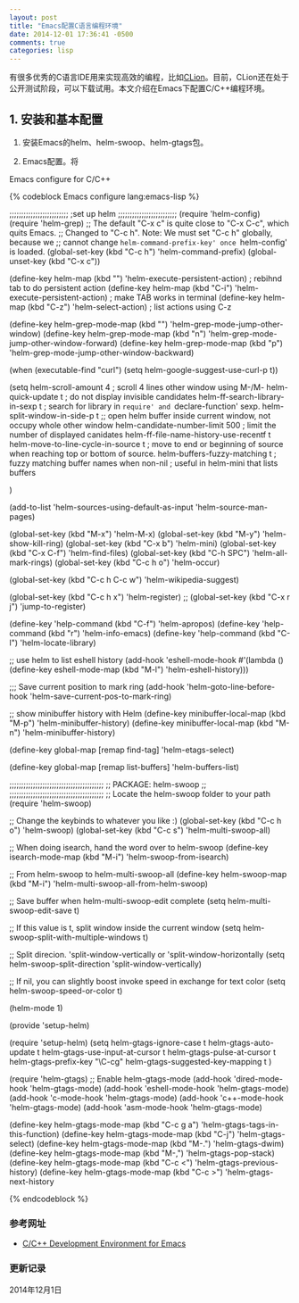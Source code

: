 ```yaml
---
layout: post
title: "Emacs配置C语言编程环境"
date: 2014-12-01 17:36:41 -0500
comments: true
categories: lisp
---
```



有很多优秀的C语言IDE用来实现高效的编程，比如[CLion](https://www.jetbrains.com/clion/)。目前，CLion还在处于公开测试阶段，可以下载试用。本文介绍在Emacs下配置C/C++编程环境。

<!--more-->

## 1. 安装和基本配置 ##

1. 安装Emacs的helm、helm-swoop、helm-gtags包。


2. Emacs配置。将





<a id="c-mode-config">Emacs configure for C/C++</a>

{% codeblock Emacs configure lang:emacs-lisp %}

;;;;;;;;;;;;;;;;;;;;;;;;;
;set up helm
;;;;;;;;;;;;;;;;;;;;;;;;;
(require 'helm-config)
(require 'helm-grep)
;; The default "C-x c" is quite close to "C-x C-c", which quits Emacs.
;; Changed to "C-c h". Note: We must set "C-c h" globally, because we
;; cannot change `helm-command-prefix-key' once `helm-config' is loaded.
(global-set-key (kbd "C-c h") 'helm-command-prefix)
(global-unset-key (kbd "C-x c"))

(define-key helm-map (kbd "<tab>") 'helm-execute-persistent-action) ; rebihnd tab to do persistent action
(define-key helm-map (kbd "C-i") 'helm-execute-persistent-action) ; make TAB works in terminal
(define-key helm-map (kbd "C-z")  'helm-select-action) ; list actions using C-z

(define-key helm-grep-mode-map (kbd "<return>")  'helm-grep-mode-jump-other-window)
(define-key helm-grep-mode-map (kbd "n")  'helm-grep-mode-jump-other-window-forward)
(define-key helm-grep-mode-map (kbd "p")  'helm-grep-mode-jump-other-window-backward)

(when (executable-find "curl")
  (setq helm-google-suggest-use-curl-p t))

(setq
 helm-scroll-amount 4 ; scroll 4 lines other window using M-<next>/M-<prior>
 helm-quick-update t ; do not display invisible candidates
 helm-ff-search-library-in-sexp t ; search for library in `require' and `declare-function' sexp.
 helm-split-window-in-side-p t ;; open helm buffer inside current window, not occupy whole other window
 helm-candidate-number-limit 500 ; limit the number of displayed canidates
 helm-ff-file-name-history-use-recentf t
 helm-move-to-line-cycle-in-source t ; move to end or beginning of source when reaching top or bottom of source.
 helm-buffers-fuzzy-matching t          ; fuzzy matching buffer names when non-nil
                                        ; useful in helm-mini that lists buffers

 )

(add-to-list 'helm-sources-using-default-as-input 'helm-source-man-pages)

(global-set-key (kbd "M-x") 'helm-M-x)
(global-set-key (kbd "M-y") 'helm-show-kill-ring)
(global-set-key (kbd "C-x b") 'helm-mini)
(global-set-key (kbd "C-x C-f") 'helm-find-files)
(global-set-key (kbd "C-h SPC") 'helm-all-mark-rings)
(global-set-key (kbd "C-c h o") 'helm-occur)

(global-set-key (kbd "C-c h C-c w") 'helm-wikipedia-suggest)

(global-set-key (kbd "C-c h x") 'helm-register)
;; (global-set-key (kbd "C-x r j") 'jump-to-register)

(define-key 'help-command (kbd "C-f") 'helm-apropos)
(define-key 'help-command (kbd "r") 'helm-info-emacs)
(define-key 'help-command (kbd "C-l") 'helm-locate-library)

;; use helm to list eshell history
(add-hook 'eshell-mode-hook
          #'(lambda ()
              (define-key eshell-mode-map (kbd "M-l")  'helm-eshell-history)))

;;; Save current position to mark ring
(add-hook 'helm-goto-line-before-hook 'helm-save-current-pos-to-mark-ring)

;; show minibuffer history with Helm
(define-key minibuffer-local-map (kbd "M-p") 'helm-minibuffer-history)
(define-key minibuffer-local-map (kbd "M-n") 'helm-minibuffer-history)

(define-key global-map [remap find-tag] 'helm-etags-select)

(define-key global-map [remap list-buffers] 'helm-buffers-list)

;;;;;;;;;;;;;;;;;;;;;;;;;;;;;;;;;;;;;;;;
;; PACKAGE: helm-swoop                ;;
;;;;;;;;;;;;;;;;;;;;;;;;;;;;;;;;;;;;;;;;
;; Locate the helm-swoop folder to your path
(require 'helm-swoop)

;; Change the keybinds to whatever you like :)
(global-set-key (kbd "C-c h o") 'helm-swoop)
(global-set-key (kbd "C-c s") 'helm-multi-swoop-all)

;; When doing isearch, hand the word over to helm-swoop
(define-key isearch-mode-map (kbd "M-i") 'helm-swoop-from-isearch)

;; From helm-swoop to helm-multi-swoop-all
(define-key helm-swoop-map (kbd "M-i") 'helm-multi-swoop-all-from-helm-swoop)

;; Save buffer when helm-multi-swoop-edit complete
(setq helm-multi-swoop-edit-save t)

;; If this value is t, split window inside the current window
(setq helm-swoop-split-with-multiple-windows t)

;; Split direcion. 'split-window-vertically or 'split-window-horizontally
(setq helm-swoop-split-direction 'split-window-vertically)

;; If nil, you can slightly boost invoke speed in exchange for text color
(setq helm-swoop-speed-or-color t)

(helm-mode 1)

(provide 'setup-helm)

(require 'setup-helm)
(setq
 helm-gtags-ignore-case t
 helm-gtags-auto-update t
 helm-gtags-use-input-at-cursor t
 helm-gtags-pulse-at-cursor t
 helm-gtags-prefix-key "\C-cg"
 helm-gtags-suggested-key-mapping t
 )

(require 'helm-gtags)
;; Enable helm-gtags-mode
(add-hook 'dired-mode-hook 'helm-gtags-mode)
(add-hook 'eshell-mode-hook 'helm-gtags-mode)
(add-hook 'c-mode-hook 'helm-gtags-mode)
(add-hook 'c++-mode-hook 'helm-gtags-mode)
(add-hook 'asm-mode-hook 'helm-gtags-mode)

(define-key helm-gtags-mode-map (kbd "C-c g a") 'helm-gtags-tags-in-this-function)
(define-key helm-gtags-mode-map (kbd "C-j") 'helm-gtags-select)
(define-key helm-gtags-mode-map (kbd "M-.") 'helm-gtags-dwim)
(define-key helm-gtags-mode-map (kbd "M-,") 'helm-gtags-pop-stack)
(define-key helm-gtags-mode-map (kbd "C-c <") 'helm-gtags-previous-history)
(define-key helm-gtags-mode-map (kbd "C-c >") 'helm-gtags-next-history

{% endcodeblock %}

### 参考网址 ###

* [C/C++ Development Environment for Emacs](http://tuhdo.github.io/c-ide.html#sec-1-3)

### 更新记录 ###

2014年12月1日

